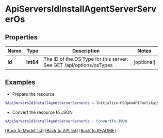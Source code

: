 # ApiServersIdInstallAgentServerServerOs
## Properties

Name | Type | Description | Notes
------------ | ------------- | ------------- | -------------
**Id** | **Int64** | The ID of the OS Type for this server. See GET /api/options/osTypes | [optional] 

## Examples

- Prepare the resource
```powershell
$ApiServersIdInstallAgentServerServerOs = Initialize-PSOpenAPIToolsApiServersIdInstallAgentServerServerOs  -Id null
```

- Convert the resource to JSON
```powershell
$ApiServersIdInstallAgentServerServerOs | ConvertTo-JSON
```

[[Back to Model list]](../README.md#documentation-for-models) [[Back to API list]](../README.md#documentation-for-api-endpoints) [[Back to README]](../README.md)

